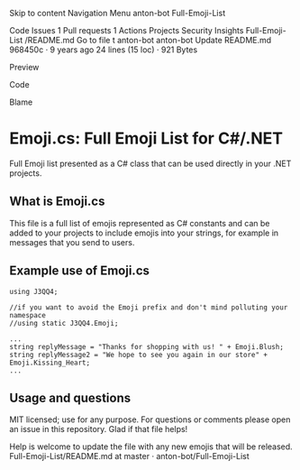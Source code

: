 Skip to content
Navigation Menu
anton-bot
Full-Emoji-List

Code
Issues
1
Pull requests
1
Actions
Projects
Security
Insights
Full-Emoji-List
/README.md
Go to file
t
anton-bot
anton-bot
Update README.md
968450c
 · 
9 years ago
24 lines (15 loc) · 921 Bytes

Preview

Code

Blame
# Emoji.cs: Full Emoji List for C#/.NET
Full Emoji list presented as a C# class that can be used directly in your .NET projects.

## What is Emoji.cs

This file is a full list of emojis represented as C# constants and can be added to your projects to include emojis into your strings, for example in messages that you send to users. 

## Example use of Emoji.cs

    using J3QQ4;
    
    //if you want to avoid the Emoji prefix and don't mind polluting your namespace
    //using static J3QQ4.Emoji; 
    
    ...
    string replyMessage = "Thanks for shopping with us! " + Emoji.Blush;
    string replyMessage2 = "We hope to see you again in our store" + Emoji.Kissing_Heart;
    ...
    
## Usage and questions

MIT licensed; use for any purpose. For questions or comments please open an issue in this repository. Glad if that file helps!

Help is welcome to update the file with any new emojis that will be released.
Full-Emoji-List/README.md at master · anton-bot/Full-Emoji-List